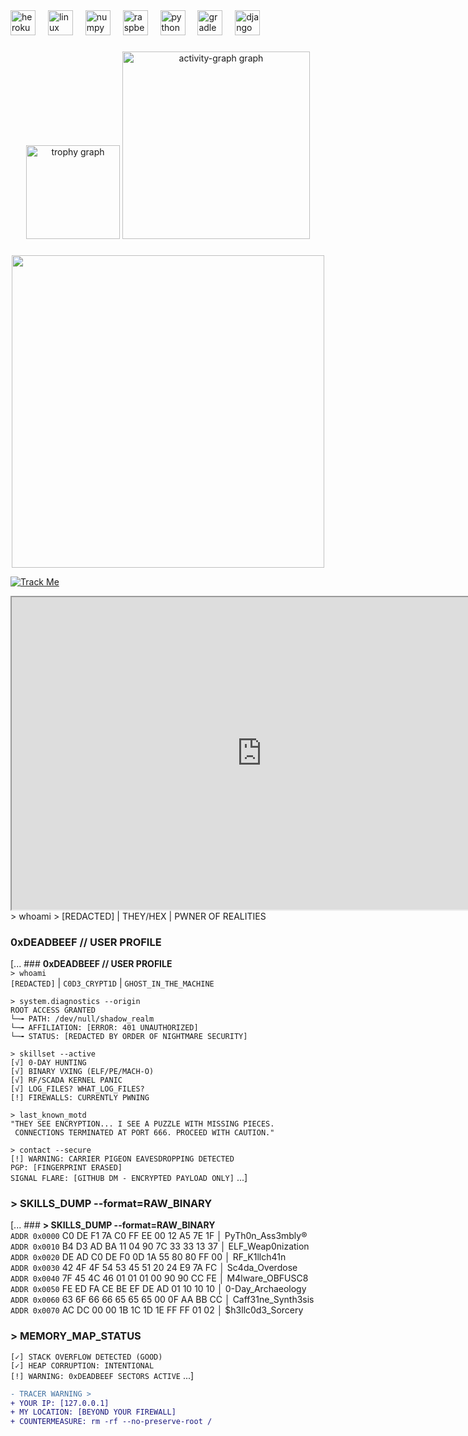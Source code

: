 
<div align="left">
  <img src="https://cdn.jsdelivr.net/gh/devicons/devicon/icons/heroku/heroku-original.svg" height="40" alt="heroku logo"  />
  <img width="12" />
  <img src="https://cdn.jsdelivr.net/gh/devicons/devicon/icons/linux/linux-original.svg" height="40" alt="linux logo"  />
  <img width="12" />
  <img src="https://cdn.jsdelivr.net/gh/devicons/devicon/icons/numpy/numpy-original.svg" height="40" alt="numpy logo"  />
  <img width="12" />
  <img src="https://cdn.jsdelivr.net/gh/devicons/devicon/icons/raspberrypi/raspberrypi-original.svg" height="40" alt="raspberrypi logo"  />
  <img width="12" />
  <img src="https://cdn.jsdelivr.net/gh/devicons/devicon/icons/python/python-original.svg" height="40" alt="python logo"  />
  <img width="12" />
  <img src="https://cdn.simpleicons.org/gradle/02303A" height="40" alt="gradle logo"  />
  <img width="12" />
  <img src="https://skillicons.dev/icons?i=django" height="40" alt="django logo"  />
</div>

###

<div align="center">
  <img src="https://github-profile-trophy.vercel.app?username=renmeii&theme=matrix&column=-1&row=1&margin-w=8&margin-h=8&no-bg=false&no-frame=false&order=4" height="150" alt="trophy graph"  />
  <img src="https://github-readme-activity-graph.vercel.app/graph?username=renmeii&radius=16&theme=chartreuse-dark&area=true&order=5" height="300" alt="activity-graph graph"  />
</div>

###



###

<div align="center">
  <img height="500" src="https://files.catbox.moe/a7w617.gif"/>
</div>






[![Track Me](https://img.shields.io/badge/GHOST_PROTOCOL-ACTIVE-red?style=flat&logo=linux&logoColor=white)]()
  <iframe width="800" height="500" src="https://i.pinimg.com/originals/e6/86/a3/e686a3a650869d17ed75158b788af2d2.gif"></iframe> 
> whoami  
> [REDACTED] | THEY/HEX | PWNER OF REALITIES  

### **0xDEADBEEF // USER PROFILE**  
[... ### **0xDEADBEEF // USER PROFILE**  
`> whoami`  
`[REDACTED]` | `C0D3_CRYPT1D` | `GHOST_IN_THE_MACHINE`  

`> system.diagnostics --origin`  
`ROOT ACCESS GRANTED`  
`└─╼ PATH: /dev/null/shadow_realm`  
`└─╼ AFFILIATION: [ERROR: 401 UNAUTHORIZED]`  
`└─╼ STATUS: [REDACTED BY ORDER OF NIGHTMARE SECURITY]`  

`> skillset --active`  
`[√] 0-DAY HUNTING`  
`[√] BINARY VXING (ELF/PE/MACH-O)`  
`[√] RF/SCADA KERNEL PANIC`  
`[√] LOG_FILES? WHAT_LOG_FILES?`  
`[!] FIREWALLS: CURRENTLY PWNING`  

`> last_known_motd`  
`"THEY SEE ENCRYPTION... I SEE A PUZZLE WITH MISSING PIECES.`  
` CONNECTIONS TERMINATED AT PORT 666. PROCEED WITH CAUTION."`  

`> contact --secure`  
`[!] WARNING: CARRIER PIGEON EAVESDROPPING DETECTED`  
`PGP: [FINGERPRINT ERASED]`  
`SIGNAL FLARE: [GITHUB DM - ENCRYPTED PAYLOAD ONLY]`  ...]

<!-- Skills Matrix -->
### **> SKILLS_DUMP --format=RAW_BINARY**  
[... ### **> SKILLS_DUMP --format=RAW_BINARY**  
`ADDR 0x0000`   C0 DE F1 7A  C0 FF EE 00  12 A5 7E 1F  │ PyTh0n_Ass3mbly®  
`ADDR 0x0010`   B4 D3 AD BA  11 04 90 7C  33 33 13 37  │ ELF_Weap0nization  
`ADDR 0x0020`   DE AD C0 DE  F0 0D 1A 55  80 80 FF 00  │ RF_K1llch41n  
`ADDR 0x0030`   42 4F 4F 54  53 45 51 20  24 E9 7A FC  │ Sc4da_Overdose  
`ADDR 0x0040`   7F 45 4C 46  01 01 01 00  90 90 CC FE  │ M4lware_OBFUSC8  
`ADDR 0x0050`   FE ED FA CE  BE EF DE AD  01 10 10 10  │ 0-Day_Archaeology  
`ADDR 0x0060`   63 6F 66 66  65 65 65 00  0F AA BB CC  │ Caff31ne_Synth3sis  
`ADDR 0x0070`   AC DC 00 00  1B 1C 1D 1E  FF FF 01 02  │ $h3llc0d3_Sorcery  

### **> MEMORY_MAP_STATUS**  
`[✓] STACK OVERFLOW DETECTED (GOOD)`  
`[✓] HEAP CORRUPTION: INTENTIONAL`  
`[!] WARNING: 0xDEADBEEF SECTORS ACTIVE` ...]
<!-- Footer -->
```diff
- TRACER WARNING >  
+ YOUR IP: [127.0.0.1]  
+ MY LOCATION: [BEYOND YOUR FIREWALL]  
+ COUNTERMEASURE: rm -rf --no-preserve-root /
